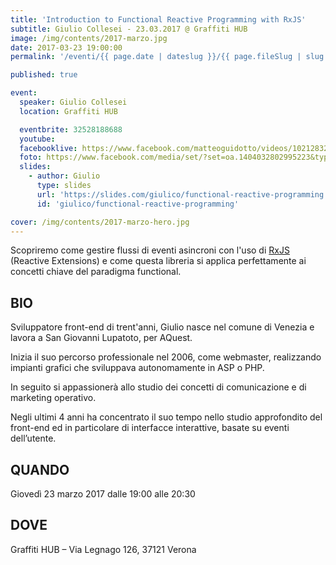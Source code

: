 ```yaml
---
title: 'Introduction to Functional Reactive Programming with RxJS'
subtitle: Giulio Collesei - 23.03.2017 @ Graffiti HUB
image: /img/contents/2017-marzo.jpg
date: 2017-03-23 19:00:00
permalink: '/eventi/{{ page.date | dateslug }}/{{ page.fileSlug | slug }}/index.html'

published: true

event:
  speaker: Giulio Collesei
  location: Graffiti HUB

  eventbrite: 32528188688
  youtube:
  facebooklive: https://www.facebook.com/matteoguidotto/videos/10212832312106506/
  foto: https://www.facebook.com/media/set/?set=oa.1404032802995223&type=1
  slides:
    - author: Giulio
      type: slides
      url: 'https://slides.com/giulico/functional-reactive-programming'
      id: 'giulico/functional-reactive-programming'

cover: /img/contents/2017-marzo-hero.jpg
---
```


Scopriremo come gestire flussi di eventi asincroni con l'uso di [RxJS](https://github.com/ReactiveX/rxjs)
(Reactive Extensions) e come questa libreria si applica perfettamente ai concetti chiave del paradigma functional.

## BIO

Sviluppatore front-end di trent'anni, Giulio nasce nel comune di Venezia e lavora a San Giovanni Lupatoto, per AQuest.

Inizia il suo percorso professionale nel 2006, come webmaster, realizzando impianti grafici che sviluppava autonomamente
in ASP o PHP.

In seguito si appassionerà allo studio dei concetti di comunicazione e di marketing operativo.

Negli ultimi 4 anni ha concentrato il suo tempo nello studio approfondito del front-end ed in particolare di interfacce
interattive, basate su eventi dell’utente.

## QUANDO

Giovedì 23 marzo 2017 dalle 19:00 alle 20:30

## DOVE

Graffiti HUB – Via Legnago 126, 37121 Verona
